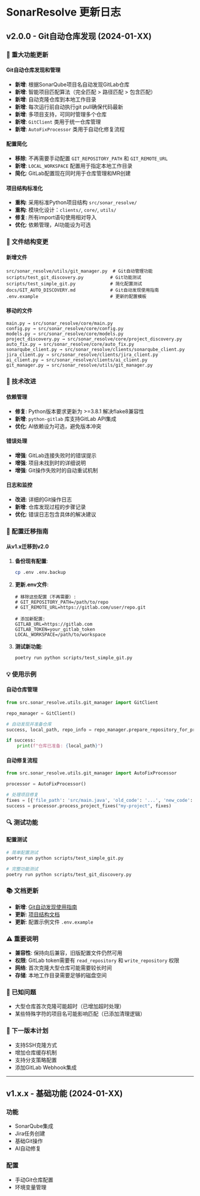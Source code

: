 # SonarResolve 更新日志

## v2.0.0 - Git自动仓库发现 (2024-01-XX)

### 🚀 重大功能更新

#### Git自动仓库发现和管理
- **新增**: 根据SonarQube项目名自动发现GitLab仓库
- **新增**: 智能项目匹配算法（完全匹配 > 路径匹配 > 包含匹配）
- **新增**: 自动克隆仓库到本地工作目录
- **新增**: 每次运行前自动执行git pull确保代码最新
- **新增**: 多项目支持，可同时管理多个仓库
- **新增**: `GitClient` 类用于统一仓库管理
- **新增**: `AutoFixProcessor` 类用于自动化修复流程

#### 配置简化
- **移除**: 不再需要手动配置 `GIT_REPOSITORY_PATH` 和 `GIT_REMOTE_URL`
- **新增**: `LOCAL_WORKSPACE` 配置用于指定本地工作目录
- **简化**: GitLab配置现在同时用于仓库管理和MR创建

#### 项目结构标准化
- **重构**: 采用标准Python项目结构 `src/sonar_resolve/`
- **重构**: 模块化设计：`clients/`, `core/`, `utils/`
- **修复**: 所有import语句使用相对导入
- **优化**: 依赖管理，AI功能设为可选

### 📁 文件结构变更

#### 新增文件
```
src/sonar_resolve/utils/git_manager.py  # Git自动管理功能
scripts/test_git_discovery.py          # Git功能测试
scripts/test_simple_git.py             # 简化配置测试
docs/GIT_AUTO_DISCOVERY.md             # Git自动发现使用指南
.env.example                           # 更新的配置模板
```

#### 移动的文件
```
main.py → src/sonar_resolve/core/main.py
config.py → src/sonar_resolve/core/config.py
models.py → src/sonar_resolve/core/models.py
project_discovery.py → src/sonar_resolve/core/project_discovery.py
auto_fix.py → src/sonar_resolve/core/auto_fix.py
sonarqube_client.py → src/sonar_resolve/clients/sonarqube_client.py
jira_client.py → src/sonar_resolve/clients/jira_client.py
ai_client.py → src/sonar_resolve/clients/ai_client.py
git_manager.py → src/sonar_resolve/utils/git_manager.py
```

### 🔧 技术改进

#### 依赖管理
- **修复**: Python版本要求更新为 >=3.8.1 解决flake8兼容性
- **新增**: `python-gitlab` 库支持GitLab API集成
- **优化**: AI依赖设为可选，避免版本冲突

#### 错误处理
- **增强**: GitLab连接失败时的错误提示
- **增强**: 项目未找到时的详细说明
- **增强**: Git操作失败时的自动重试机制

#### 日志和监控
- **改进**: 详细的Git操作日志
- **新增**: 仓库发现过程的步骤记录
- **优化**: 错误日志包含具体的解决建议

### 🚦 配置迁移指南

#### 从v1.x迁移到v2.0

1. **备份现有配置**:
   ```bash
   cp .env .env.backup
   ```

2. **更新.env文件**:
   ```env
   # 移除这些配置（不再需要）:
   # GIT_REPOSITORY_PATH=/path/to/repo
   # GIT_REMOTE_URL=https://gitlab.com/user/repo.git
   
   # 添加新配置:
   GITLAB_URL=https://gitlab.com
   GITLAB_TOKEN=your_gitlab_token
   LOCAL_WORKSPACE=/path/to/workspace
   ```

3. **测试新功能**:
   ```bash
   poetry run python scripts/test_simple_git.py
   ```

### 💡 使用示例

#### 自动仓库管理
```python
from src.sonar_resolve.utils.git_manager import GitClient

repo_manager = GitClient()

# 自动发现并准备仓库
success, local_path, repo_info = repo_manager.prepare_repository_for_project("my-project")

if success:
    print(f"仓库已准备: {local_path}")
```

#### 自动修复流程
```python
from src.sonar_resolve.utils.git_manager import AutoFixProcessor

processor = AutoFixProcessor()

# 处理项目修复
fixes = [{'file_path': 'src/main.java', 'old_code': '...', 'new_code': '...'}]
success = processor.process_project_fixes("my-project", fixes)
```

### 🔍 测试功能

#### 配置测试
```bash
# 简单配置测试
poetry run python scripts/test_simple_git.py

# 完整功能测试  
poetry run python scripts/test_git_discovery.py
```

### 📚 文档更新

- **新增**: [Git自动发现使用指南](docs/GIT_AUTO_DISCOVERY.md)
- **更新**: [项目结构文档](docs/PROJECT_STRUCTURE.md)
- **更新**: 配置示例文件 `.env.example`

### ⚠️ 重要说明

- **兼容性**: 保持向后兼容，旧版配置文件仍然可用
- **权限**: GitLab token需要有 `read_repository` 和 `write_repository` 权限
- **网络**: 首次克隆大型仓库可能需要较长时间
- **存储**: 本地工作目录需要足够的磁盘空间

### 🐛 已知问题

- 大型仓库首次克隆可能超时（已增加超时处理）
- 某些特殊字符的项目名可能影响匹配（已添加清理逻辑）

### 🎯 下一版本计划

- 支持SSH克隆方式
- 增加仓库缓存机制
- 支持分支策略配置
- 添加GitLab Webhook集成

---

## v1.x.x - 基础功能 (2024-01-XX)

### 功能
- SonarQube集成
- Jira任务创建
- 基础Git操作
- AI自动修复

### 配置
- 手动Git仓库配置
- 环境变量管理
